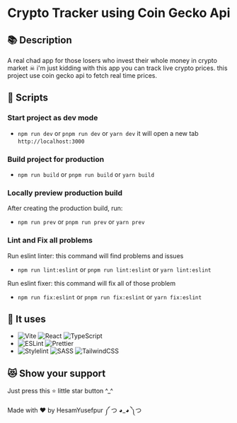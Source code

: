 # Crypto Tracker using Coin Gecko Api

## 📚 Description

A real chad app for those losers who invest their whole money in crypto market ☠
i'm just kidding with this app you can track live crypto prices.
this project use coin gecko api to fetch real time prices.

## 🧩 Scripts

### Start project as dev mode

- `npm run dev` or `pnpm run dev` or `yarn dev` it will open a new tab `http://localhost:3000`

### Build project for production

- `npm run build` or `pnpm run build` or `yarn build`

### Locally preview production build

After creating the production build, run:

- `npm run prev` or `pnpm run prev` or `yarn prev`

### Lint and Fix all problems

Run eslint linter: this command will find problems and issues

- `npm run lint:eslint` or `pnpm run lint:eslint` or `yarn lint:eslint`

Run eslint fixer: this command will fix all of those problem

- `npm run fix:eslint` or `pnpm run fix:eslint` or `yarn fix:eslint`

## 🚀 It uses

- ![Vite](https://img.shields.io/badge/-Vite-646CFF?logo=vite&logoColor=white&style=for-the-badge) ![React](https://img.shields.io/badge/-React-61DAFB?logo=react&logoColor=white&style=for-the-badge) ![TypeScript](https://shields.io/badge/TypeScript-3178C6?logo=TypeScript&logoColor=FFF&style=for-the-badge)
- ![ESLint](https://img.shields.io/badge/ESLint-4B3263?style=for-the-badge&logo=eslint&logoColor=white)
  ![Prettier](https://img.shields.io/badge/-Prettier-F7B93E?logo=prettier&logoColor=white&style=for-the-badge)
- ![Stylelint](https://img.shields.io/badge/-Stylelint-263238?logo=stylelint&logoColor=white&style=for-the-badge)
  ![SASS](https://img.shields.io/badge/SASS-hotpink.svg?style=for-the-badge&logo=SASS&logoColor=white)
  ![TailwindCSS](https://img.shields.io/badge/tailwindcss-%2338B2AC.svg?style=for-the-badge&logo=tailwind-css&logoColor=white)

## 😻 Show your support

Just press this ⭐️ little star button ^\_^

Made with ❤️ by HesamYusefpur ༼ つ ◕_◕ ༽つ
